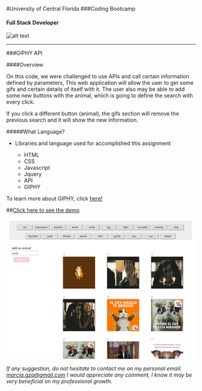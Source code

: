 
#University of Central Florida
###Coding Bootcamp 
#### Full Stack Developer 
![alt text](https://portfolium1.cloudimg.io/s/crop/128x128/https://cdn.portfolium.com/ugcs3%2Fedu%2F9tDF4wvqRdewUvBbZ97x_PegasusBrightGold150x150.png "Logo Title Text 1")
- - -

###GIPHY API


####Overview

On this code, we were challenged to use APIs and call certain information defined by parameters,
This web application will allow the user to get some gifs and certain details of itself with it.
The user also may be able to add some new buttons with the animal, which is going to define the search with every click.

If you click a different button (animal), the gifs section will remove the previous search and it will show the new information. 

#####What Language?

*  Libraries and language used for accomplished this assignment 

    * HTML
    * CSS
    * Javascript
    * Jquery
    * API
    * GIPHY


To learn more about GIPHY, click [here!](https://giphy.com/)




##[Click here to see the demo](https://marciagzq.github.io/GIPHY/)

![pic](./images/giphy.png)


*If any suggestion, do not hesitate to contact me on my personal email: marcia.gzq@gmail.com
I would appreciate any comment, I know it may be very beneficial on my professional growth.*


